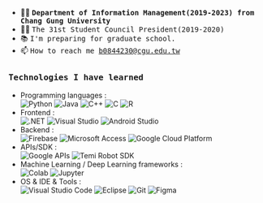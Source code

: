 
- 👩‍🎓 <samp><b>Department of Information Management(2019-2023) from Chang Gung University</b>
- 👩‍💼 <samp>The 31st Student Council President(2019-2020)
- 📚 <samp>I'm preparing for graduate school.
- 📫 <samp>How to reach me b0844230@cgu.edu.tw

##
<h3><b><samp>Technologies I have learned</samp></b></h3>

- Programming languages :  
![Python](https://img.shields.io/badge/Python-3776AB?style=flat-square&logo=Python&logoColor=white)
![Java](https://img.shields.io/badge/Java-013243?style=flat-square&logo=Java&logoColor=white)
![C++](https://img.shields.io/badge/C++-00599C?style=flat-square&logo=c%2B%2B&logoColor=white)
![C](https://img.shields.io/badge/C-27338e?style=flat-square&logo=c&logoColor=white)
![R](https://img.shields.io/badge/R-276DC3?style=flat-square&logo=R&logoColor=white)
- Frontend :  
![.NET](https://img.shields.io/badge/.NET-512BD4?style=flat-square&logo=.NET&logoColor=white)
![Visual Studio](https://img.shields.io/badge/VisualStudio-5C2D91?style=flat-square&logo=VisualStudio&logoColor=white)
![Android Studio](https://img.shields.io/badge/AndroidStudio-3DDC84?style=flat-square&logo=AndroidStudio&logoColor=white)
- Backend :  
![Firebase](https://img.shields.io/badge/Firebase-ffcb2c?style=flat-square&logo=Firebase&logoColor=DD1100)
![Microsoft Access](https://img.shields.io/badge/MicrosoftAccess-A4373A?style=flat-square&logo=MicrosoftAccess&logoColor=white) 
![Google Cloud Platform](https://img.shields.io/badge/Google_Cloud-4285F4?style=flat-square&logo=google-cloud&logoColor=white)
- APIs/SDK :  
![Google APIs](https://img.shields.io/badge/Google_APIs-4285F4?style=flat-square&logo=Google&logoColor=white)
![Temi Robot SDK](https://img.shields.io/badge/Temi_Robot_SDK-0de4c8?style=flat-square&logo=)  
- Machine Learning / Deep Learning frameworks :  
![Colab](https://img.shields.io/badge/Colab-F9AB00?style=flat-square&logo=GoogleColab&logoColor=white)
![Jupyter](https://img.shields.io/badge/Jupyter-F37626?style=flat-square&logo=Jupyter&logoColor=white)  
- OS & IDE & Tools :  
![Visual Studio Code](https://img.shields.io/badge/VS_Code-007ACC?style=flat-square&logo=Visual-Studio-Code&logoColor=white)
![Eclipse](https://img.shields.io/badge/Eclipse-2C2255?style=flat-square&logo=EclipseIDE&logoColor=white)
![Git](https://img.shields.io/badge/Git-F05032?style=flat-square&logo=Git&logoColor=white) 
![Figma](https://img.shields.io/badge/Figma-F24E1E?style=flat-square&logo=Figma&logoColor=white)  
  
<!--
**zyanya217/zYANYA217** is a ✨ _special_ ✨ repository because its `README.md` (this file) appears on your GitHub profile.

Here are some ideas to get you started:

- 🔭 I’m currently working on ...
- 🌱 I’m currently learning ...
- 👯 I’m looking to collaborate on ...
- 🤔 I’m looking for help with ...
- 💬 Ask me about ...
- 📫 How to reach me: ...
- 😄 Pronouns: ...
- ⚡ Fun fact: ...
-->
